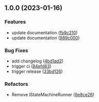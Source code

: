 ## 1.0.0 (2023-01-16)


### Features

* update documentation ([fb9c210](https://github.com/Macawls/OceanFSM/commit/fb9c210bd4770951b36816372aabd66c150124e6))
* update documentation ([989c000](https://github.com/Macawls/OceanFSM/commit/989c0003f9cf227dab5de51a9b7be953b381de53))


### Bug Fixes

* add changelog ([4bd1ad2](https://github.com/Macawls/OceanFSM/commit/4bd1ad2060063219fdc886f64ebf9e9e7c8c75ab))
* trigger ci ([84efd83](https://github.com/Macawls/OceanFSM/commit/84efd83c0ef2855cf5df004d4708eb2b5f376d41))
* trigger release ([33bd126](https://github.com/Macawls/OceanFSM/commit/33bd1266b6baffe36babb0eda6e2b941cc03021a))


### Refactors

* Remove IStateMachineRunner<T> ([6e8ce26](https://github.com/Macawls/OceanFSM/commit/6e8ce26ecfba2d448345a372bfca09d8f0aa1530))
